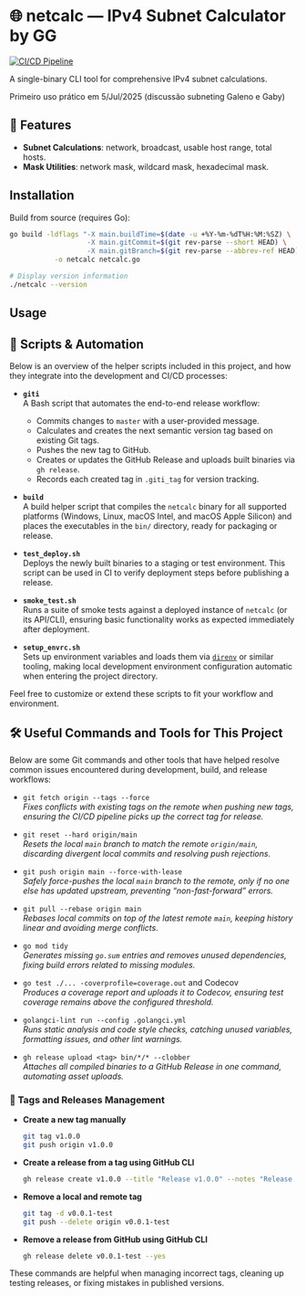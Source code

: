 # 🌐 netcalc — IPv4 Subnet Calculator by GG

[![CI/CD Pipeline](https://github.com/galenoferreira/netcalc/actions/workflows/main.yml/badge.svg)](https://github.com/galenoferreira/netcalc/actions/workflows/main.yml)

A single-binary CLI tool for comprehensive IPv4 subnet calculations.

Primeiro uso prático em 5/Jul/2025 (discussão subneting Galeno e Gaby)

## 🚀 Features

- **Subnet Calculations**: network, broadcast, usable host range, total hosts.
- **Mask Utilities**: network mask, wildcard mask, hexadecimal mask.

## Installation

Build from source (requires Go):

```bash
go build -ldflags "-X main.buildTime=$(date -u +%Y-%m-%dT%H:%M:%SZ) \
                   -X main.gitCommit=$(git rev-parse --short HEAD) \
                   -X main.gitBranch=$(git rev-parse --abbrev-ref HEAD)" \
           -o netcalc netcalc.go

# Display version information
./netcalc --version
```

## Usage

## 📝 Scripts & Automation

Below is an overview of the helper scripts included in this project, and how they integrate into the development and CI/CD processes:

- **`giti`**  
  A Bash script that automates the end-to-end release workflow:
  - Commits changes to `master` with a user-provided message.
  - Calculates and creates the next semantic version tag based on existing Git tags.
  - Pushes the new tag to GitHub.
  - Creates or updates the GitHub Release and uploads built binaries via `gh release`.
  - Records each created tag in `.giti_tag` for version tracking.

- **`build`**  
  A build helper script that compiles the `netcalc` binary for all supported platforms (Windows, Linux, macOS Intel, and macOS Apple Silicon) and places the executables in the `bin/` directory, ready for packaging or release.

- **`test_deploy.sh`**  
  Deploys the newly built binaries to a staging or test environment. This script can be used in CI to verify deployment steps before publishing a release.

- **`smoke_test.sh`**  
  Runs a suite of smoke tests against a deployed instance of `netcalc` (or its API/CLI), ensuring basic functionality works as expected immediately after deployment.

- **`setup_envrc.sh`**  
  Sets up environment variables and loads them via [`direnv`](https://direnv.net/) or similar tooling, making local development environment configuration automatic when entering the project directory.

Feel free to customize or extend these scripts to fit your workflow and environment.

## 🛠️ Useful Commands and Tools for This Project

Below are some Git commands and other tools that have helped resolve common issues encountered during development, build, and release workflows:

- `git fetch origin --tags --force`  
  *Fixes conflicts with existing tags on the remote when pushing new tags, ensuring the CI/CD pipeline picks up the correct tag for release.*

- `git reset --hard origin/main`  
  *Resets the local `main` branch to match the remote `origin/main`, discarding divergent local commits and resolving
  push rejections.*

- `git push origin main --force-with-lease`  
  *Safely force-pushes the local `main` branch to the remote, only if no one else has updated upstream, preventing
  “non-fast-forward” errors.*

- `git pull --rebase origin main`  
  *Rebases local commits on top of the latest remote `main`, keeping history linear and avoiding merge conflicts.*

- `go mod tidy`  
  *Generates missing `go.sum` entries and removes unused dependencies, fixing build errors related to missing modules.*

- `go test ./... -coverprofile=coverage.out` and Codecov  
  *Produces a coverage report and uploads it to Codecov, ensuring test coverage remains above the configured threshold.*

- `golangci-lint run --config .golangci.yml`  
  *Runs static analysis and code style checks, catching unused variables, formatting issues, and other lint warnings.*

- `gh release upload <tag> bin/*/* --clobber`  
  *Attaches all compiled binaries to a GitHub Release in one command, automating asset uploads.*


### 🔖 Tags and Releases Management

- **Create a new tag manually**
  ```bash
  git tag v1.0.0
  git push origin v1.0.0
  ```

- **Create a release from a tag using GitHub CLI**
  ```bash
  gh release create v1.0.0 --title "Release v1.0.0" --notes "Release description or changelog"
  ```

- **Remove a local and remote tag**
  ```bash
  git tag -d v0.0.1-test
  git push --delete origin v0.0.1-test
  ```

- **Remove a release from GitHub using GitHub CLI**
  ```bash
  gh release delete v0.0.1-test --yes
  ```

These commands are helpful when managing incorrect tags, cleaning up testing releases, or fixing mistakes in published versions.

